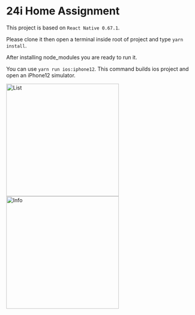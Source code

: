 # 24i Home Assignment
This project is based on `React Native 0.67.1`.


Please clone it then open a terminal inside root of project and type `yarn install`.


After installing node_modules you are ready to run it.


You can use `yarn run ios:iphone12`. This command builds ios project and open an iPhone12 simulator.

<img src="/src/assets/images/github/list.png" alt="List" width="300"/>
<img src="/src/assets/images/github/info.png" alt="Info" width="300"/>
